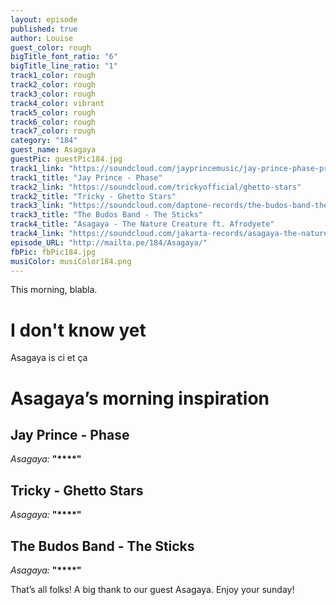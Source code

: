 ```yaml
---
layout: episode
published: true
author: Louise
guest_color: rough
bigTitle_font_ratio: "6"
bigTitle_line_ratio: "1"
track1_color: rough
track2_color: rough
track3_color: rough
track4_color: vibrant
track5_color: rough
track6_color: rough
track7_color: rough
category: "184"
guest_name: Asagaya
guestPic: guestPic184.jpg
track1_link: "https://soundcloud.com/jayprincemusic/jay-prince-phase-prod-pigeon"
track1_title: "Jay Prince - Phase"
track2_link: "https://soundcloud.com/trickyofficial/ghetto-stars"
track2_title: "Tricky - Ghetto Stars"
track3_link: "https://soundcloud.com/daptone-records/the-budos-band-the-sticks"
track3_title: "The Budos Band - The Sticks"
track4_title: "Asagaya - The Nature Creature ft. Afrodyete"
track4_link: "https://soundcloud.com/jakarta-records/asagaya-the-nature-creature-feat-afrodyete-of-breakestra-produced-by-guts"
episode_URL: "http://mailta.pe/184/Asagaya/"
fbPic: fbPic184.jpg
musiColor: musiColor184.png
---
```


<p id="introduction">This morning, blabla.</p>
 
# I don't know yet
 
Asagaya is ci et ça
 
# Asagaya’s morning inspiration
 
## Jay Prince - Phase
_Asagaya:_ **"****"**
 
## Tricky - Ghetto Stars
_Asagaya:_ **"****"**
 
## The Budos Band - The Sticks
_Asagaya:_ **"****"** 
 
<p id="outroduction">
That’s all folks! A big thank to our guest Asagaya. Enjoy your sunday!
</p>